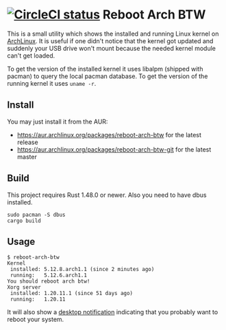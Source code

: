 [![CircleCI status](https://circleci.com/gh/rnestler/reboot-arch-btw.svg?style=shield)](https://circleci.com/gh/rnestler/reboot-arch-btw/tree/master)
Reboot Arch BTW
===============

This is a small utility which shows the installed and running Linux kernel on
[ArchLinux](https://www.archlinux.org). It is useful if one didn't notice that
the kernel got updated and suddenly your USB drive won't mount because the
needed kernel module can't get loaded.

To get the version of the installed kernel it uses libalpm (shipped with
pacman) to query the local pacman database. To get the version of the running
kernel it uses `uname -r`.

Install
-------

You may just install it from the AUR:
 * https://aur.archlinux.org/packages/reboot-arch-btw for the latest release
 * https://aur.archlinux.org/packages/reboot-arch-btw-git for the latest master

Build
-----

This project requires Rust 1.48.0 or newer. Also you need to have dbus
installed.

```Shell
sudo pacman -S dbus
cargo build
```

Usage
-----

```Shell
$ reboot-arch-btw
Kernel
 installed: 5.12.8.arch1.1 (since 2 minutes ago)
 running:   5.12.6.arch1.1
You should reboot arch btw!
Xorg server
 installed: 1.20.11.1 (since 51 days ago)
 running:   1.20.11
```

It will also show a [desktop
notification](https://wiki.archlinux.org/title/Desktop_notifications)
indicating that you probably want to reboot your system.
